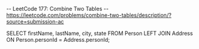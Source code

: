 -- LeetCode 177: Combine Two Tables
-- https://leetcode.com/problems/combine-two-tables/description/?source=submission-ac

SELECT
    firstName,
    lastName,
    city,
    state
FROM
    Person
LEFT JOIN Address
    ON Person.personId = Address.personId;
